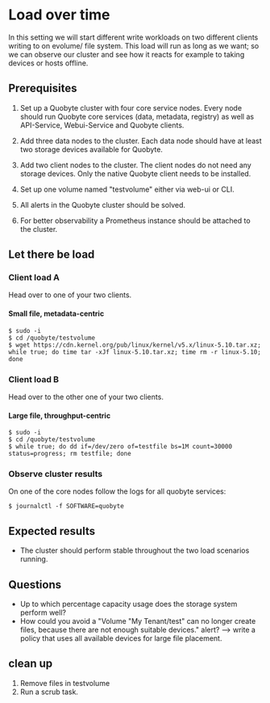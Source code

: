 # Load over time

In this setting we will start different write workloads on two different clients writing to on evolume/ file system.
This load will run as long as we want; so we can observe our cluster and see how it reacts for example to taking devices or hosts offline.

## Prerequisites

1. Set up a Quobyte cluster with four core service nodes. Every node should run Quobyte core services (data, metadata, registry) as well as 
API-Service, Webui-Service and Quobyte clients.

2. Add three data nodes to the cluster.
Each data node should have at least two storage devices available for Quobyte.

3. Add two client nodes to the cluster.
The client nodes do not need any storage devices. Only the native Quobyte client needs to be installed.

4. Set up one volume named "testvolume" either via web-ui or CLI. 
5. All alerts in the Quobyte cluster should be solved.

6. For better observability a Prometheus instance should be attached to the cluster.

## Let there be load

### Client load A

Head over to one of your two clients.

#### Small file, metadata-centric 

```
$ sudo -i
$ cd /quobyte/testvolume
$ wget https://cdn.kernel.org/pub/linux/kernel/v5.x/linux-5.10.tar.xz; while true; do time tar -xJf linux-5.10.tar.xz; time rm -r linux-5.10; done  
```

### Client load B
Head over to the other one of your two clients.

#### Large file, throughput-centric

```
$ sudo -i
$ cd /quobyte/testvolume
$ while true; do dd if=/dev/zero of=testfile bs=1M count=30000 status=progress; rm testfile; done
```

### Observe cluster results

On one of the core nodes follow the logs for all quobyte services:

```
$ journalctl -f SOFTWARE=quobyte
```

## Expected results

* The cluster should perform stable throughout the two load scenarios running.

## Questions

* Up to which percentage capacity usage does the storage system perform well?
* How could you avoid a "Volume "My Tenant/test" can no longer create files, because there are not enough suitable devices." alert?
--> write a policy that uses all available devices for large file placement.


## clean up

1. Remove files in testvolume
2. Run a scrub task.

